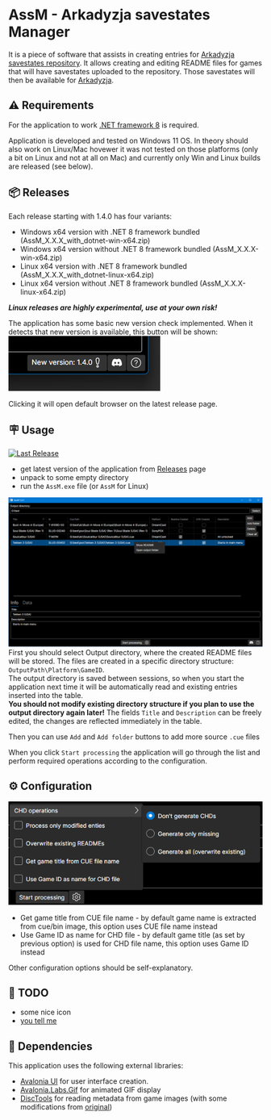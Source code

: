 # AssM - Arkadyzja savestates Manager

It is a piece of software that assists in creating entries for [Arkadyzja savestates repository](https://github.com/ActionPL/duckstation_openbios_savestates). It allows creating and editing README files for games that will have savestates uploaded to the repository. Those savestates will then be available for [Arkadyzja](https://arkadyzja.honmaru.pl/).

## ⚠️ Requirements
For the application to work [.NET framework 8](https://dotnet.microsoft.com/en-us/download/dotnet/8.0) is required. 

Application is developed and tested on Windows 11 OS. In theory should also work on Linux/Mac hovewer it was not tested on those platforms (only a bit on Linux and not at all on Mac) and currently only Win and Linux builds are released (see below).

## 📦 Releases
Each release starting with 1.4.0 has four variants:
- Windows x64 version with .NET 8 framework bundled (AssM_X.X.X_with_dotnet-win-x64.zip)
- Windows x64 version without .NET 8 framework bundled (AssM_X.X.X-win-x64.zip)
- Linux x64 version with .NET 8 framework bundled (AssM_X.X.X_with_dotnet-linux-x64.zip)
- Linux x64 version without .NET 8 framework bundled (AssM_X.X.X-linux-x64.zip)

_**Linux releases are highly experimental, use at your own risk!**_

The application has some basic new version check implemented. When it detects that new version is available, this button will be shown:\
![New version button](.github/assets/new_ver.png "New version button")

Clicking it will open default browser on the latest release page.

## 🪧 Usage
[![Last Release](https://img.shields.io/github/v/release/SubZeroPL/AssM?logo=github&label=latest)](https://github.com/SubZeroPL/AssM/releases)
- get latest version of the application from [Releases](https://github.com/SubZeroPL/AssM/releases) page
- unpack to some empty directory
- run the `AssM.exe` file (or `AssM` for Linux)

![Application main window](.github/assets/app.png "Application main window")
First you should select Output directory, where the created README files will be stored. The files are created in a specific directory structure:
`OutputPath\Platform\GameID`.\
The output directory is saved between sessions, so when you start the application next time it will be automatically read and existing entries inserted into the table.\
**You should not modify existing directory structure if you plan to use the output directory again later!**
The fields `Title` and `Description` can be freely edited, the changes are reflected immediately in the table.

Then you can use `Add` and `Add folder` buttons to add more source `.cue` files

When you click `Start processing` the application will go through the list and perform required operations according to the configuration.

## ⚙️ Configuration
![Configuration options](.github/assets/config.png "Configuration options")
- Get game title from CUE file name - by default game name is extracted from cue/bin image, this option uses CUE file name instead
- Use Game ID as name for CHD file - by default game title (as set by previous option) is used for CHD file name, this option uses Game ID instead

Other configuration options should be self-explanatory.

## 📝 TODO
- some nice icon
- [you tell me](https://github.com/SubZeroPL/AssM/issues)

## 🔗 Dependencies
This application uses the following external libraries:
- [Avalonia UI](https://avaloniaui.net/) for user interface creation.
- [Avalonia.Labs.Gif](https://github.com/AvaloniaUI/Avalonia.Labs) for animated GIF display
- [DiscTools](https://github.com/SubZeroPL/DiscTools) for reading metadata from game images (with some modifications from [original](https://github.com/Asnivor/DiscTools))
